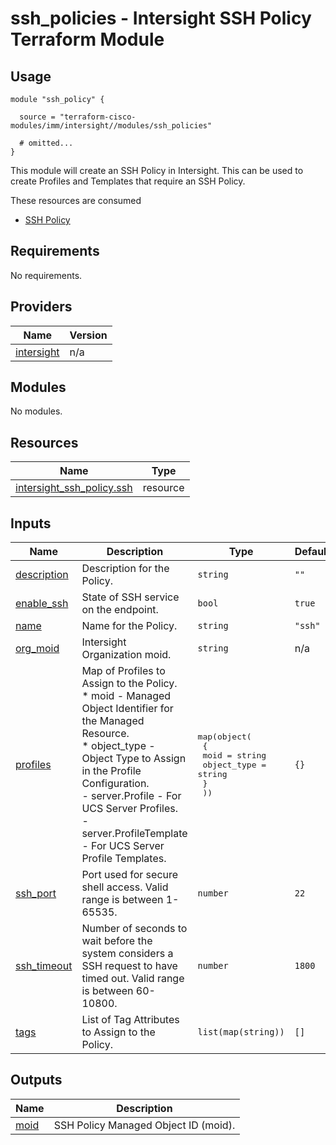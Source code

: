 # ssh_policies - Intersight SSH Policy Terraform Module

## Usage

```hcl
module "ssh_policy" {

  source = "terraform-cisco-modules/imm/intersight//modules/ssh_policies"

  # omitted...
}
```

This module will create an SSH Policy in Intersight.  This can be used to create Profiles and Templates that require an SSH Policy.  

These resources are consumed

* [SSH Policy](https://registry.terraform.io/providers/CiscoDevNet/intersight/latest/docs/resources/ssh_policy)

<!-- BEGINNING OF PRE-COMMIT-TERRAFORM DOCS HOOK -->
## Requirements

No requirements.

## Providers

| Name | Version |
|------|---------|
| <a name="provider_intersight"></a> [intersight](#provider\_intersight) | n/a |

## Modules

No modules.

## Resources

| Name | Type |
|------|------|
| [intersight_ssh_policy.ssh](https://registry.terraform.io/providers/CiscoDevNet/intersight/latest/docs/resources/ssh_policy) | resource |

## Inputs

| Name | Description | Type | Default | Required |
|------|-------------|------|---------|:--------:|
| <a name="input_description"></a> [description](#input\_description) | Description for the Policy. | `string` | `""` | no |
| <a name="input_enable_ssh"></a> [enable\_ssh](#input\_enable\_ssh) | State of SSH service on the endpoint. | `bool` | `true` | no |
| <a name="input_name"></a> [name](#input\_name) | Name for the Policy. | `string` | `"ssh"` | no |
| <a name="input_org_moid"></a> [org\_moid](#input\_org\_moid) | Intersight Organization moid. | `string` | n/a | yes |
| <a name="input_profiles"></a> [profiles](#input\_profiles) | Map of Profiles to Assign to the Policy.<br>* moid - Managed Object Identifier for the Managed Resource.<br>* object\_type - Object Type to Assign in the Profile Configuration.<br>  - server.Profile - For UCS Server Profiles.<br>  - server.ProfileTemplate - For UCS Server Profile Templates. | <pre>map(object(<br>    {<br>      moid        = string<br>      object_type = string<br>    }<br>  ))</pre> | `{}` | no |
| <a name="input_ssh_port"></a> [ssh\_port](#input\_ssh\_port) | Port used for secure shell access.  Valid range is between 1-65535. | `number` | `22` | no |
| <a name="input_ssh_timeout"></a> [ssh\_timeout](#input\_ssh\_timeout) | Number of seconds to wait before the system considers a SSH request to have timed out.  Valid range is between 60-10800. | `number` | `1800` | no |
| <a name="input_tags"></a> [tags](#input\_tags) | List of Tag Attributes to Assign to the Policy. | `list(map(string))` | `[]` | no |

## Outputs

| Name | Description |
|------|-------------|
| <a name="output_moid"></a> [moid](#output\_moid) | SSH Policy Managed Object ID (moid). |
<!-- END OF PRE-COMMIT-TERRAFORM DOCS HOOK -->
